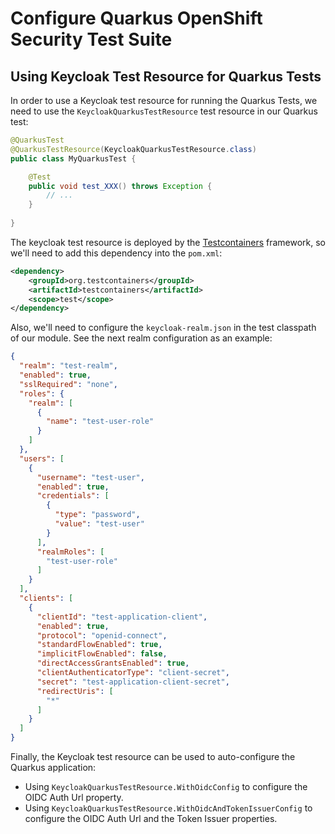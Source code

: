 # Configure Quarkus OpenShift Security Test Suite

## Using Keycloak Test Resource for Quarkus Tests

In order to use a Keycloak test resource for running the Quarkus Tests, we need to use the `KeycloakQuarkusTestResource` test resource in our Quarkus test:

```java
@QuarkusTest
@QuarkusTestResource(KeycloakQuarkusTestResource.class)
public class MyQuarkusTest {

    @Test
    public void test_XXX() throws Exception {
        // ...
    }
    
}
```

The keycloak test resource is deployed by the [Testcontainers](https://www.testcontainers.org/) framework, so we'll need to add this dependency into the `pom.xml`:

```xml
<dependency>
    <groupId>org.testcontainers</groupId>
    <artifactId>testcontainers</artifactId>
    <scope>test</scope>
</dependency>
```

Also, we'll need to configure the `keycloak-realm.json` in the test classpath of our module. See the next realm configuration as an example:

```json
{
  "realm": "test-realm",
  "enabled": true,
  "sslRequired": "none",
  "roles": {
    "realm": [
      {
        "name": "test-user-role"
      }
    ]
  },
  "users": [
    {
      "username": "test-user",
      "enabled": true,
      "credentials": [
        {
          "type": "password",
          "value": "test-user"
        }
      ],
      "realmRoles": [
        "test-user-role"
      ]
    }
  ],
  "clients": [
    {
      "clientId": "test-application-client",
      "enabled": true,
      "protocol": "openid-connect",
      "standardFlowEnabled": true,
      "implicitFlowEnabled": false,
      "directAccessGrantsEnabled": true,
      "clientAuthenticatorType": "client-secret",
      "secret": "test-application-client-secret",
      "redirectUris": [
        "*"
      ]
    }
  ]
}
```

Finally, the Keycloak test resource can be used to auto-configure the Quarkus application:

- Using `KeycloakQuarkusTestResource.WithOidcConfig` to configure the OIDC Auth Url property.
- Using `KeycloakQuarkusTestResource.WithOidcAndTokenIssuerConfig` to configure the OIDC Auth Url and the Token Issuer properties.